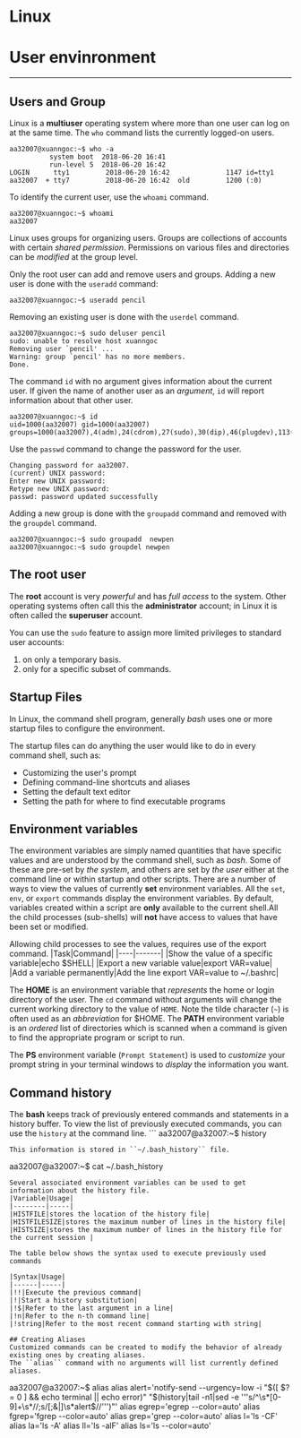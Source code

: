 # Linux
# User envinronment  
 ---
 ## Users and Group 

 Linux is a __multiuser__ operating system where more than one user can log on at the same time.
 The `who` command lists the currently logged-on users.
 ```
 aa32007@xuanngoc:~$ who -a
           system boot  2018-06-20 16:41
           run-level 5  2018-06-20 16:42
LOGIN      tty1         2018-06-20 16:42              1147 id=tty1
aa32007  + tty7         2018-06-20 16:42  old         1200 (:0)

 ```
 To identify the current user, use the `whoami` command.
 ```
aa32007@xuanngoc:~$ whoami
aa32007
 ```
Linux uses groups for organizing users. Groups are collections of accounts with certain _shared permission_. Permissions on various files and directories can be _modified_ at the group level.

Only the root user can add and remove users and groups.
Adding a new user is done with the ``useradd`` command: 
```
aa32007@xuanngoc:~$ useradd pencil
```
Removing an existing user is done with the ``userdel`` command.
```
aa32007@xuanngoc:~$ sudo deluser pencil
sudo: unable to resolve host xuanngoc
Removing user `pencil' ...
Warning: group `pencil' has no more members.
Done.

```
The command ``id`` with no argument gives information about the current user. If given the name of another user as an _argument_, ``id`` will report information about that other user.
```
aa32007@xuanngoc:~$ id
uid=1000(aa32007) gid=1000(aa32007) groups=1000(aa32007),4(adm),24(cdrom),27(sudo),30(dip),46(plugdev),113(lpadmin),128(sambashare)
```
Use the ``passwd`` command to change the password for the user.
```
Changing password for aa32007.
(current) UNIX password: 
Enter new UNIX password: 
Retype new UNIX password:
passwd: password updated successfully

```
Adding a new group is done with the ``groupadd`` command and removed with the ``groupdel`` command.

```
aa32007@xuanngoc:~$ sudo groupadd  newpen
aa32007@xuanngoc:~$ sudo groupdel newpen
```

## The root user

The __root__ account is very _powerful_ and has _full access_ to the system. Other operating systems often call this the __administrator__ account; in Linux it is often called the __superuser__ account.

You can use the ``sudo`` feature to assign more limited privileges to standard user accounts:
  1. on only a temporary basis.
  2. only for a specific subset of commands.

## Startup Files
In Linux, the command shell program, generally _bash_ uses one or more startup files to configure the environment.

 The startup files can do anything the user would like to do in every command shell, such as:
 + Customizing the user's prompt
 + Defining command-line shortcuts and aliases
 + Setting the default text editor
 + Setting the path for where to find executable programs

 ## Environment variables 
The environment variables are simply named quantities that have specific values and are understood by the command shell, such as _bash_.
Some of these are pre-set by _the system_, and others are set by _the user_ either at the command line or within startup and other scripts.
There are a number of ways to view the values of currently __set__ environment variables. All the ``set``, ``env``, or ``export`` commands display the environment variables.
By default, variables created within a script are __only__ available to the current shell.All the child processes (sub-shells) will __not__ have access to values that have been set or modified.

 Allowing child processes to see the values, requires use of the export command.
 |Task|Command|
|----|-------|
|Show the value of a specific variable|echo $SHELL|
|Export a new variable value|export VAR=value|
|Add a variable permanently|Add the line export VAR=value to ~/.bashrc|

The __HOME__ is an environment variable that _represents_ the home or login directory of the user. The ``cd`` command without arguments will change the current working directory to the value of ``HOME``. Note the tilde character (``~``) is often used as an _abbreviation_ for $HOME.
The __PATH__ environment variable is an _ordered_ list of directories which is scanned when a command is given to find the appropriate program or script to run.

The __PS__ environment variable (``Prompt Statement``) is used to _customize_ your prompt string in your terminal windows to _display_ the information you want.

## Command history 
The __bash__ keeps track of previously entered commands and statements in a history buffer.
To view the list of previously executed commands, you can use the ``history`` at the command line. ``` aa32007@a32007:~$ history
```
This information is stored in ``~/.bash_history`` file.
 ```
aa32007@a32007:~$ cat ~/.bash_history
```
Several associated environment variables can be used to get information about the history file.
|Variable|Usage|
|--------|-----|
|HISTFILE|stores the location of the history file|
|HISTFILESIZE|stores the maximum number of lines in the history file|
|HISTSIZE|stores the maximum number of lines in the history file for the current session |

The table below shows the syntax used to execute previously used commands

|Syntax|Usage|
|------|-----|
|!!|Execute the previous command|
|!|Start a history substitution|
|!$|Refer to the last argument in a line|
|!n|Refer to the n-th command line|
|!string|Refer to the most recent command starting with string|

## Creating Aliases
Customized commands can be created to modify the behavior of already existing ones by creating aliases.
The ``alias`` command with no arguments will list currently defined aliases.
```
aa32007@a32007:~$ alias
alias alert='notify-send --urgency=low -i "$([ $? = 0 ] && echo terminal || echo error)" "$(history|tail -n1|sed -e '\''s/^\s*[0-9]\+\s*//;s/[;&|]\s*alert$//'\'')"'
alias egrep='egrep --color=auto'
alias fgrep='fgrep --color=auto'
alias grep='grep --color=auto'
alias l='ls -CF'
alias la='ls -A'
alias ll='ls -alF'
alias ls='ls --color=auto'
```









